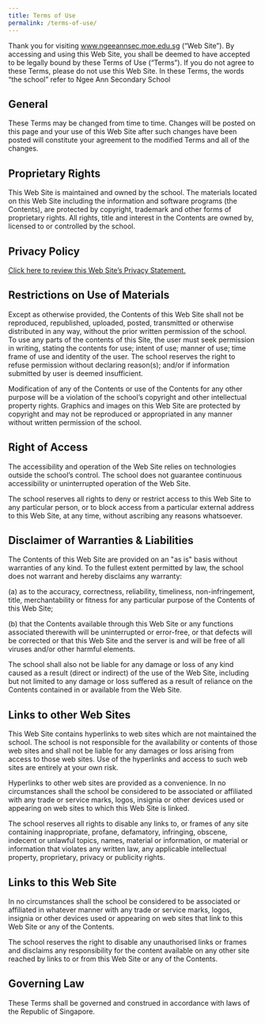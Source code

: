 ```yaml
---
title: Terms of Use
permalink: /terms-of-use/
---
```

Thank you for visiting www.ngeeannsec.moe.edu.sg (“Web Site”). By accessing and using this Web Site, you shall be deemed to have accepted to be legally bound by these Terms of Use (“Terms”). If you do not agree to these Terms, please do not use this Web Site. In these Terms, the words “the school” refer to Ngee Ann Secondary School

General
--------

These Terms may be changed from time to time. Changes will be posted on this page and your use of this Web Site after such changes have been posted will constitute your agreement to the modified Terms and all of the changes.

Proprietary Rights
------------------
This Web Site is maintained and owned by the school.
The materials located on this Web Site including the information and software programs (the Contents), are protected by copyright, trademark and other forms of proprietary rights. All rights, title and interest in the Contents are owned by, licensed to or controlled by the school.

Privacy Policy
--------------
[Click here to review this Web Site’s Privacy Statement.](/Privacy)

Restrictions on Use of Materials
--------------------------------
Except as otherwise provided, the Contents of this Web Site shall not be reproduced, republished, uploaded, posted, transmitted or otherwise distributed in any way, without the prior written permission of the school.  To use any parts of the contents of this Site, the user must seek permission in writing, stating the contents for use; intent of use; manner of use; time frame of use and identity of the user. The school reserves the right to refuse permission without declaring reason(s); and/or if information submitted by user is deemed insufficient.  
  
Modification of any of the Contents or use of the Contents for any other purpose will be a violation of the school’s copyright and other intellectual property rights. Graphics and images on this Web Site are protected by copyright and may not be reproduced or appropriated in any manner without written permission of the school.

Right of Access
---------------
The accessibility and operation of the Web Site relies on technologies outside the school’s control. The school does not guarantee continuous accessibility or uninterrupted operation of the Web Site.  
  
The school reserves all rights to deny or restrict access to this Web Site to any particular person, or to block access from a particular external address to this Web Site, at any time, without ascribing any reasons whatsoever.

Disclaimer of Warranties & Liabilities
--------------------------------------
The Contents of this Web Site are provided on an "as is" basis without warranties of any kind. To the fullest extent permitted by law, the school does not warrant and hereby disclaims any warranty:  
  

(a) as to the accuracy, correctness, reliability, timeliness, non-infringement, title, merchantability or fitness for any particular purpose of the Contents of this Web Site;  
 
(b) that the Contents available through this Web Site or any functions associated therewith will be uninterrupted or error-free, or that defects will be corrected or that this Web Site and the server is and will be free of all viruses and/or other harmful elements.

  
The school shall also not be liable for any damage or loss of any kind caused as a result (direct or indirect) of the use of the Web Site, including but not limited to any damage or loss suffered as a result of reliance on the Contents contained in or available from the Web Site.

Links to other Web Sites
------------------------
This Web Site contains hyperlinks to web sites which are not maintained the school. The school is not responsible for the availability or contents of those web sites and shall not be liable for any damages or loss arising from access to those web sites. Use of the hyperlinks and access to such web sites are entirely at your own risk.  
  
Hyperlinks to other web sites are provided as a convenience. In no circumstances shall the school be considered to be associated or affiliated with any trade or service marks, logos, insignia or other devices used or appearing on web sites to which this Web Site is linked.  
  
The school reserves all rights to disable any links to, or frames of any site containing inappropriate, profane, defamatory, infringing, obscene, indecent or unlawful topics, names, material or information, or material or information that violates any written law, any applicable intellectual property, proprietary, privacy or publicity rights.

Links to this Web Site
----------------------
In no circumstances shall the school be considered to be associated or affiliated in whatever manner with any trade or service marks, logos, insignia or other devices used or appearing on web sites that link to this Web Site or any of the Contents.  
  
The school reserves the right to disable any unauthorised links or frames and disclaims any responsibility for the content available on any other site reached by links to or from this Web Site or any of the Contents.

Governing Law
-------------
These Terms shall be governed and construed in accordance with laws of the Republic of Singapore.